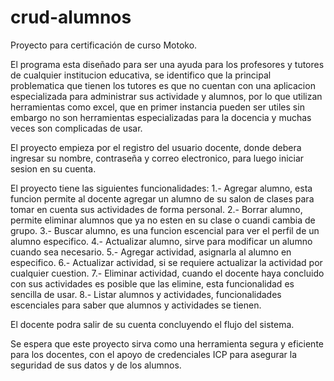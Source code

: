 # crud-alumnos
Proyecto para certificación de curso Motoko.

El programa esta diseñado para ser una ayuda para los profesores y tutores de cualquier institucion educativa, se identifico que la principal problematica que tienen los tutores es que no cuentan con una aplicacion especializada para administrar sus actividade y alumnos, por lo que utilizan herramientas como excel, que en primer instancia pueden ser utiles sin embargo no son herramientas especializadas para la docencia y muchas veces son complicadas de usar.

El proyecto empieza por el registro del usuario docente, donde debera ingresar su nombre, contraseña y correo electronico, para luego iniciar sesion en su cuenta.

El proyecto tiene las siguientes funcionalidades:
1.- Agregar alumno, esta funcion permite al docente agregar un alumno de su salon de clases para tomar en cuenta sus actividades de forma personal.
2.- Borrar alumno, permite eliminar alumnos que ya no esten en su clase o cuandi cambia de grupo.
3.- Buscar alumno, es una funcion escencial para ver el perfil de un alumno especifico.
4.- Actualizar alumno, sirve para modificar un alumno cuando sea necesario.
5.- Agregar actividad, asignarla al alumno en especifico. 
6.- Actualizar actividad, si se requiere actualizar la actividad por cualquier cuestion.
7.- Eliminar actividad, cuando el docente haya concluido con sus actividades es posible que las elimine, esta funcionalidad es sencilla de usar.
8.- Listar alumnos y actividades, funcionalidades escenciales para saber que alumnos y actividades se tienen.

El docente podra salir de su cuenta concluyendo el flujo del sistema.

Se espera que este proyecto sirva como una herramienta segura y eficiente para los docentes, con el apoyo de credenciales ICP para asegurar la seguridad de sus datos y de los alumnos.
